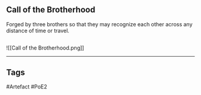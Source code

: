 ## Call of the Brotherhood
Forged by three brothers
so that they may recognize each other
across any distance of time or travel.
##
![[Call of the Brotherhood.png]]

---
## Tags
#Artefact
#PoE2
